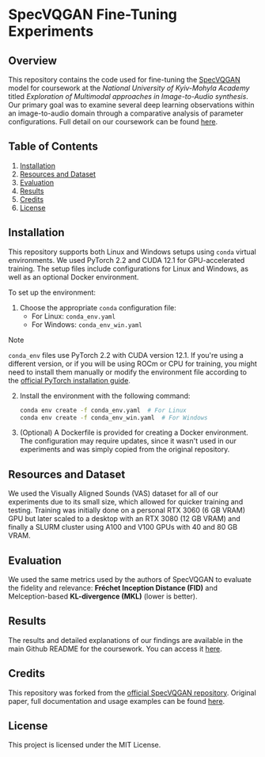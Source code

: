 # SpecVQGAN Fine-Tuning Experiments
## Overview
This repository contains the code used for fine-tuning the [SpecVQGAN](https://github.com/v-iashin/SpecVQGAN) model for coursework at the *National University of Kyiv-Mohyla Academy* titled *Exploration of Multimodal approaches in Image-to-Audio synthesis*. Our primary goal was to examine several deep learning observations within an image-to-audio domain through a comparative analysis of parameter configurations. Full detail on our coursework can be found [here](https://github.com/Exploration-of-image-to-audio-synthesis).

## Table of Contents
1. [Installation](#installation)
2. [Resources and Dataset](#resources-and-dataset)
3. [Evaluation](#evaluation)
4. [Results](#results)
5. [Credits](#credits)
6. [License](#license)


## Installation
This repository supports both Linux and Windows setups using `conda` virtual environments. We used PyTorch 2.2 and CUDA 12.1 for GPU-accelerated training. The setup files include configurations for Linux and Windows, as well as an optional Docker environment.

To set up the environment:
1. Choose the appropriate `conda` configuration file:
   - For Linux: `conda_env.yaml`
   - For Windows: `conda_env_win.yaml`

> [!NOTE]
> `conda_env` files use PyTorch 2.2 with CUDA version 12.1. If you're using a different version, or if you will be using ROCm or CPU for training, you might need to install them manually or modify the environment file according to the [official PyTorch installation guide](https://pytorch.org/get-started/locally/).

2. Install the environment with the following command:
   ```bash
   conda env create -f conda_env.yaml  # For Linux
   conda env create -f conda_env_win.yaml  # For Windows
   ```
3. (Optional) A Dockerfile is provided for creating a Docker environment. The configuration may require updates, since it wasn't used in our experiments and was simply copied from the original repository.

## Resources and Dataset
We used the Visually Aligned Sounds (VAS) dataset for all of our experiments due to its small size, which allowed for quicker training and testing. Training was initially done on a personal RTX 3060 (6 GB VRAM) GPU but later scaled to a desktop with an RTX 3080 (12 GB VRAM) and finally a SLURM cluster using A100 and V100 GPUs with 40 and 80 GB VRAM.

## Evaluation
We used the same metrics used by the authors of SpecVQGAN to evaluate the fidelity and relevance: **Fréchet Inception Distance (FID)** and Melception-based **KL-divergence (MKL)** (lower is better).


## Results
The results and detailed explanations of our findings are available in the main Github README for the coursework. You can access it [here](https://github.com/Exploration-of-image-to-audio-synthesis/coursework-readme).


## Credits
This repository was forked from the [official SpecVQGAN repository](https://github.com/v-iashin/SpecVQGAN). Original paper, full documentation and usage examples can be found [here](https://github.com/v-iashin/SpecVQGAN).

## License
This project is licensed under the MIT License.